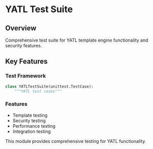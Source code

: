 # YATL Test Suite

## Overview
Comprehensive test suite for YATL template engine functionality and security features.

## Key Features

### Test Framework
```python
class YATLTestSuite(unittest.TestCase):
    """YATL test cases"""
```

### Features
- Template testing
- Security testing
- Performance testing
- Integration testing

This module provides comprehensive testing for YATL functionality.
